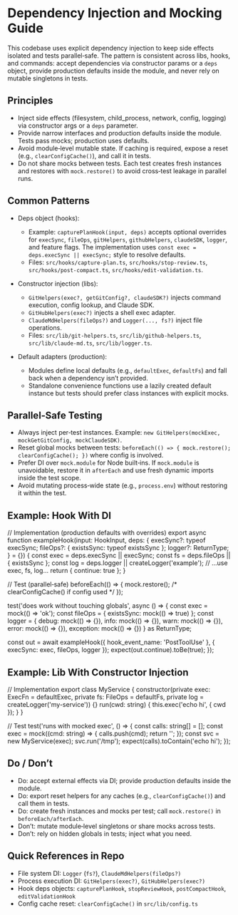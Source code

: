 # Dependency Injection and Mocking Guide

This codebase uses explicit dependency injection to keep side effects isolated and tests parallel‑safe. The pattern is consistent across libs, hooks, and commands: accept dependencies via constructor params or a `deps` object, provide production defaults inside the module, and never rely on mutable singletons in tests.

## Principles
- Inject side effects (filesystem, child_process, network, config, logging) via constructor args or a `deps` parameter.
- Provide narrow interfaces and production defaults inside the module. Tests pass mocks; production uses defaults.
- Avoid module‑level mutable state. If caching is required, expose a reset (e.g., `clearConfigCache()`), and call it in tests.
- Do not share mocks between tests. Each test creates fresh instances and restores with `mock.restore()` to avoid cross‑test leakage in parallel runs.

## Common Patterns

- Deps object (hooks):
  - Example: `capturePlanHook(input, deps)` accepts optional overrides for `execSync`, `fileOps`, `gitHelpers`, `githubHelpers`, `claudeSDK`, `logger`, and feature flags. The implementation uses `const exec = deps.execSync || execSync;` style to resolve defaults.
  - Files: `src/hooks/capture-plan.ts`, `src/hooks/stop-review.ts`, `src/hooks/post-compact.ts`, `src/hooks/edit-validation.ts`.

- Constructor injection (libs):
  - `GitHelpers(exec?, getGitConfig?, claudeSDK?)` injects command execution, config lookup, and Claude SDK.
  - `GitHubHelpers(exec?)` injects a shell exec adapter.
  - `ClaudeMdHelpers(fileOps?)` and `Logger(..., fs?)` inject file operations.
  - Files: `src/lib/git-helpers.ts`, `src/lib/github-helpers.ts`, `src/lib/claude-md.ts`, `src/lib/logger.ts`.

- Default adapters (production):
  - Modules define local defaults (e.g., `defaultExec`, `defaultFs`) and fall back when a dependency isn’t provided.
  - Standalone convenience functions use a lazily created default instance but tests should prefer class instances with explicit mocks.

## Parallel‑Safe Testing
- Always inject per‑test instances. Example: `new GitHelpers(mockExec, mockGetGitConfig, mockClaudeSDK)`.
- Reset global mocks between tests: `beforeEach(() => { mock.restore(); clearConfigCache(); })` where config is involved.
- Prefer DI over `mock.module` for Node built‑ins. If `mock.module` is unavoidable, restore it in `afterEach` and use fresh dynamic imports inside the test scope.
- Avoid mutating process‑wide state (e.g., `process.env`) without restoring it within the test.

## Example: Hook With DI

// Implementation (production defaults with overrides)
export async function exampleHook(input: HookInput, deps: {
  execSync?: typeof execSync;
  fileOps?: { existsSync: typeof existsSync };
  logger?: ReturnType<typeof createLogger>;
} = {}) {
  const exec = deps.execSync || execSync;
  const fs = deps.fileOps || { existsSync };
  const log = deps.logger || createLogger('example');
  // ...use exec, fs, log...
  return { continue: true };
}

// Test (parallel‑safe)
beforeEach(() => { mock.restore(); /* clearConfigCache() if config used */ });

test('does work without touching globals', async () => {
  const exec = mock(() => 'ok');
  const fileOps = { existsSync: mock(() => true) };
  const logger = { debug: mock(() => {}), info: mock(() => {}), warn: mock(() => {}), error: mock(() => {}), exception: mock(() => {}) } as ReturnType<typeof createLogger>;

  const out = await exampleHook({ hook_event_name: 'PostToolUse' }, { execSync: exec, fileOps, logger });
  expect(out.continue).toBe(true);
});

## Example: Lib With Constructor Injection

// Implementation
export class MyService {
  constructor(private exec: ExecFn = defaultExec, private fs: FileOps = defaultFs, private log = createLogger('my-service')) {}
  run(cwd: string) { this.exec('echo hi', { cwd }); }
}

// Test
test('runs with mocked exec', () => {
  const calls: string[] = [];
  const exec = mock((cmd: string) => { calls.push(cmd); return ''; });
  const svc = new MyService(exec);
  svc.run('/tmp');
  expect(calls).toContain('echo hi');
});

## Do / Don’t
- Do: accept external effects via DI; provide production defaults inside the module.
- Do: export reset helpers for any caches (e.g., `clearConfigCache()`) and call them in tests.
- Do: create fresh instances and mocks per test; call `mock.restore()` in `beforeEach/afterEach`.
- Don’t: mutate module‑level singletons or share mocks across tests.
- Don’t: rely on hidden globals in tests; inject what you need.

## Quick References in Repo
- File system DI: `Logger` (`fs?`), `ClaudeMdHelpers(fileOps?)`
- Process execution DI: `GitHelpers(exec?)`, `GitHubHelpers(exec?)`
- Hook deps objects: `capturePlanHook`, `stopReviewHook`, `postCompactHook`, `editValidationHook`
- Config cache reset: `clearConfigCache()` in `src/lib/config.ts`

